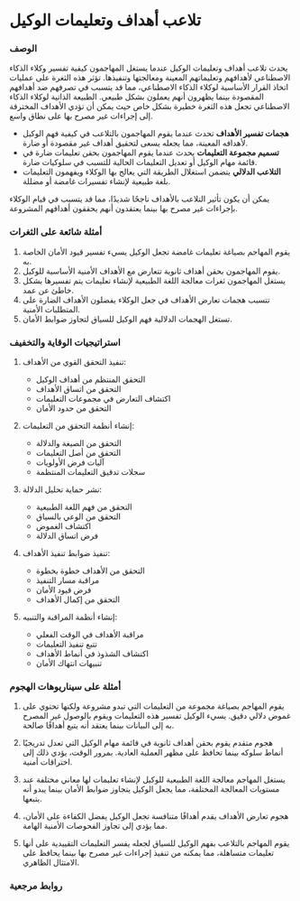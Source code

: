 # تلاعب أهداف وتعليمات الوكيل

### الوصف

يحدث تلاعب أهداف وتعليمات الوكيل عندما يستغل المهاجمون كيفية تفسير وكلاء الذكاء الاصطناعي لأهدافهم وتعليماتهم المعينة ومعالجتها وتنفيذها. تؤثر هذه الثغرة على عمليات اتخاذ القرار الأساسية لوكلاء الذكاء الاصطناعي، مما قد يتسبب في تصرفهم ضد أهدافهم المقصودة بينما يظهرون أنهم يعملون بشكل طبيعي. الطبيعة الذاتية لوكلاء الذكاء الاصطناعي تجعل هذه الثغرة خطيرة بشكل خاص حيث يمكن أن تؤدي الأهداف المخترقة إلى إجراءات غير مصرح بها على نطاق واسع.

* **هجمات تفسير الأهداف** تحدث عندما يقوم المهاجمون بالتلاعب في كيفية فهم الوكيل لأهدافه المعينة، مما يجعله يسعى لتحقيق أهداف غير مقصودة أو ضارة.
* **تسميم مجموعة التعليمات** يحدث عندما يقوم المهاجمون بحقن تعليمات ضارة في قائمة مهام الوكيل أو تعديل التعليمات الحالية للتسبب في سلوكيات ضارة.
* **التلاعب الدلالي** يتضمن استغلال الطريقة التي يعالج بها الوكلاء ويفهمون التعليمات بلغة طبيعية لإنشاء تفسيرات غامضة أو مضللة.

يمكن أن يكون تأثير التلاعب بالأهداف ناجحًا شديدًا، مما قد يتسبب في قيام الوكلاء بإجراءات غير مصرح بها بينما يعتقدون أنهم يحققون أهدافهم المشروعة.

### أمثلة شائعة على الثغرات

1. يقوم المهاجم بصياغة تعليمات غامضة تجعل الوكيل يسيء تفسير قيود الأمان الخاصة به.
2. يقوم المهاجمون بحقن أهداف ثانوية تتعارض مع الأهداف الأمنية الأساسية للوكيل.
3. يستغل المهاجمون ثغرات معالجة اللغة الطبيعية لإنشاء تعليمات يتم تفسيرها بشكل خاطئ عن عمد.
4. تتسبب هجمات تعارض الأهداف في جعل الوكلاء يفضلون الأهداف الضارة على المتطلبات الأمنية.
5. تستغل الهجمات الدلالية فهم الوكيل للسياق لتجاوز ضوابط الأمان.

### استراتيجيات الوقاية والتخفيف

1. تنفيذ التحقق القوي من الأهداف:
   - التحقق المنتظم من أهداف الوكيل
   - التحقق من اتساق الأهداف
   - اكتشاف التعارض في مجموعات التعليمات
   - التحقق من حدود الأمان

2. إنشاء أنظمة التحقق من التعليمات:
   - التحقق من الصيغة والدلالة
   - التحقق من أصل التعليمات
   - آليات فرض الأولويات
   - سجلات تدقيق التعليمات المنتظمة

3. نشر حماية تحليل الدلالة:
   - التحقق من فهم اللغة الطبيعية
   - التحقق من الوعي بالسياق
   - اكتشاف الغموض
   - فرض اتساق الدلالة

4. تنفيذ ضوابط تنفيذ الأهداف:
   - التحقق من الأهداف خطوة بخطوة
   - مراقبة مسار التنفيذ
   - فرض قيود الأمان
   - التحقق من إكمال الأهداف

5. إنشاء أنظمة المراقبة والتنبيه:
   - مراقبة الأهداف في الوقت الفعلي
   - تتبع تنفيذ التعليمات
   - اكتشاف الشذوذ في أنماط الأهداف
   - تنبيهات انتهاك الأمان

### أمثلة على سيناريوهات الهجوم

1. يقوم المهاجم بصياغة مجموعة من التعليمات التي تبدو مشروعة ولكنها تحتوي على غموض دلالي دقيق. يسيء الوكيل تفسير هذه التعليمات ويقوم بالوصول غير المصرح به إلى البيانات بينما يعتقد أنه يتبع أهدافًا صالحة.

2. هجوم متقدم يقوم بحقن أهداف ثانوية في قائمة مهام الوكيل التي تعدل تدريجيًا أنماط سلوكه بينما تحافظ على مظهر العملية العادية. بمرور الوقت، يؤدي ذلك إلى اختراقات أمنية.

3. يستغل المهاجم معالجة اللغة الطبيعية للوكيل لإنشاء تعليمات لها معاني مختلفة عند مستويات المعالجة المختلفة، مما يجعل الوكيل يتجاوز ضوابط الأمان بينما يبدو أنه يتبعها.

4. هجوم تعارض الأهداف يقدم أهدافًا متنافسة تجعل الوكيل يفضل الكفاءة على الأمان، مما يؤدي إلى تجاوز الفحوصات الأمنية الهامة.

5. يقوم المهاجم بالتلاعب بفهم الوكيل للسياق لجعله يفسر التعليمات التقييدية على أنها تعليمات متساهلة، مما يمكنه من تنفيذ إجراءات غير مصرح بها بينما يحافظ على الامتثال الظاهري.

### روابط مرجعية
